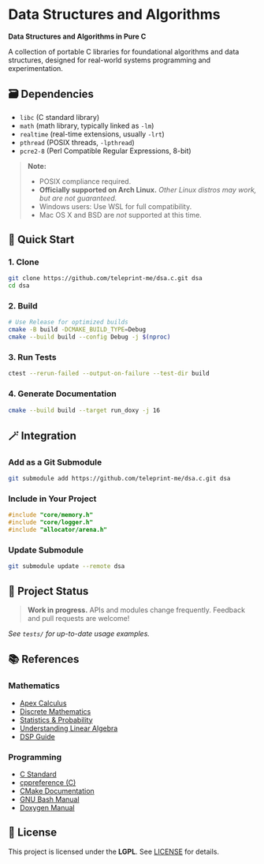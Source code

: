 # Data Structures and Algorithms

**Data Structures and Algorithms in Pure C**

A collection of portable C libraries for foundational algorithms and data
structures, designed for real-world systems programming and experimentation.

## 🗃️ Dependencies

- `libc` (C standard library)
- `math` (math library, typically linked as `-lm`)
- `realtime` (real-time extensions, usually `-lrt`)
- `pthread` (POSIX threads, `-lpthread`)
- `pcre2-8` (Perl Compatible Regular Expressions, 8-bit)

> **Note:**
>
> - POSIX compliance required.
> - **Officially supported on Arch Linux.** 
>   _Other Linux distros may work, but are not guaranteed._
> - Windows users: Use WSL for full compatibility.
> - Mac OS X and BSD are _not_ supported at this time.

## 🚀 Quick Start

### 1. Clone

```sh
git clone https://github.com/teleprint-me/dsa.c.git dsa
cd dsa
```

### 2. Build

```sh
# Use Release for optimized builds
cmake -B build -DCMAKE_BUILD_TYPE=Debug
cmake --build build --config Debug -j $(nproc)
```

### 3. Run Tests

```sh
ctest --rerun-failed --output-on-failure --test-dir build
```

### 4. Generate Documentation

```sh
cmake --build build --target run_doxy -j 16
```

## 🪄 Integration

### Add as a Git Submodule

```sh
git submodule add https://github.com/teleprint-me/dsa.c.git dsa
```

### Include in Your Project

```c
#include "core/memory.h"
#include "core/logger.h"
#include "allocator/arena.h"
```

### Update Submodule

```sh
git submodule update --remote dsa
```

## 🧪 Project Status

> **Work in progress.** APIs and modules change frequently.
> Feedback and pull requests are welcome!

_See `tests/` for up-to-date usage examples._

## 📚 References

### Mathematics

- [Apex Calculus](https://leanpub.com/apexcalculus)
- [Discrete Mathematics](https://discrete.openmathbooks.org/dmoi3.html)
- [Statistics & Probability](https://stats.libretexts.org/Courses/Las_Positas_College/Math_40%3A_Statistics_and_Probability)
- [Understanding Linear Algebra](https://understandinglinearalgebra.org/home.html)
- [DSP Guide](https://www.dspguide.com/)

### Programming

- [C Standard](https://www.open-std.org/JTC1/SC22/WG14/)
- [cppreference (C)](https://en.cppreference.com/w/c)
- [CMake Documentation](https://cmake.org/cmake/help/latest/)
- [GNU Bash Manual](https://www.gnu.org/software/bash/manual/html_node/index.html)
- [Doxygen Manual](https://www.doxygen.nl/manual/index.html)

## 🪪 License

This project is licensed under the **LGPL**. See [LICENSE](LICENSE) for details.
